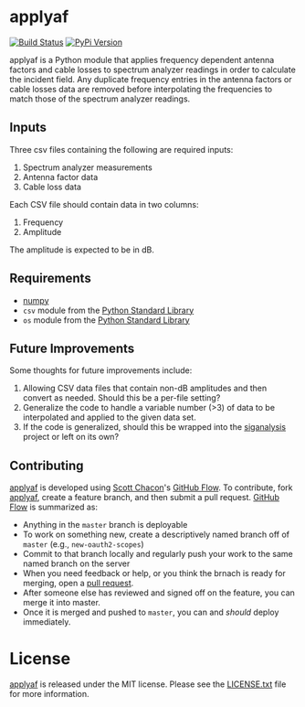 # applyaf

[![Build Status][travis image]][travis link]
[![PyPi Version][pypi ver image]][pypi ver link]

applyaf is a Python module that applies frequency dependent antenna
factors and cable losses to spectrum analyzer readings in order to
calculate the incident field. Any duplicate frequency entries in the
antenna factors or cable losses data are removed before interpolating
the frequencies to match those of the spectrum analyzer readings.

## Inputs

Three csv files containing the following are required inputs:

1. Spectrum analyzer measurements
2. Antenna factor data
3. Cable loss data

Each CSV file should contain data in two columns:

1. Frequency
2. Amplitude

The amplitude is expected to be in dB.

## Requirements

- [numpy][]
- `csv` module from the [Python Standard Library][]
- `os` module from the [Python Standard Library][]

## Future Improvements

Some thoughts for future improvements include:

1. Allowing CSV data files that contain non-dB amplitudes and then
convert as needed. Should this be a per-file setting?
2. Generalize the code to handle a variable number (>3) of data to be
interpolated and applied to the given data set.
3. If the code is generalized, should this be wrapped into the
[siganalysis][] project or left on its own?

## Contributing

[applyaf][] is developed using [Scott Chacon][]'s [GitHub Flow][]. To
contribute, fork [applyaf][], create a feature branch, and then submit
a pull request.  [GitHub Flow][] is summarized as:

- Anything in the `master` branch is deployable
- To work on something new, create a descriptively named branch off of
  `master` (e.g., `new-oauth2-scopes`)
- Commit to that branch locally and regularly push your work to the same
  named branch on the server
- When you need feedback or help, or you think the brnach is ready for
  merging, open a [pull request][].
- After someone else has reviewed and signed off on the feature, you can
  merge it into master.
- Once it is merged and pushed to `master`, you can and *should* deploy
  immediately.

# License

[applyaf] is released under the MIT license. Please see the
[LICENSE.txt] file for more information.

[applyaf]: https://github.com/questrail/applyaf
[github flow]: http://scottchacon.com/2011/08/31/github-flow.html
[LICENSE.txt]: https://github.com/questrail/applyaf/blob/develop/LICENSE.txt
[numpy]: http://www.numpy.org
[pull request]: https://help.github.com/articles/using-pull-requests
[pypi ver image]: https://badge.fury.io/py/sdfascii.png
[pypi ver link]: http://badge.fury.io/py/sdfascii
[python standard library]: https://docs.python.org/2/library/
[scott chacon]: http://scottchacon.com/about.html
[siganalysis]: https://github.com/questrail/siganalysis
[travis image]: https://travis-ci.org/questrail/applyaf.png
[travis link]: https://travis-ci.org/questrail/applyaf

